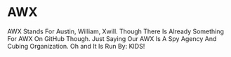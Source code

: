 # AWX
AWX Stands For Austin, William, Xwill. Though There Is Already Something For AWX On GitHub Though. Just Saying Our AWX Is A Spy Agency And Cubing Organization. Oh and It Is Run By: KIDS!

